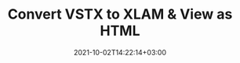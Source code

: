 ---
############################# Static ############################
layout: "autogen"
date: 2021-10-02T14:22:14+03:00
draft: false
path: "total/net/conversion/vstx-to-xlam/"

############################# Head ############################
head_title: "Convert VSTX to XLAM in C# VB.NET & View as HTML"
head_description: "Code example to convert VSTX to XLAM and 100+ other file formats in .NET (C#, VB.NET, ASP.NET & .NET Core) applications. Display the Converted XLAM document as HTML viewer."

############################# Header ############################
title: "Convert VSTX to XLAM & View as HTML"
description: "Programmatically convert VSTX to XLAM in .NET applications using flexible options to customize the resultant document. Convert the complete document or specific pages based on page numbers or selective page ranges using the .NET document conversion library."

############################# SubMenu ############################
submenu:
    enable: false

############################# Content ############################
content:
    enable: true
    block:
    - title_left: "VSTX to XLAM Conversion in C# .NET"
      content_left: |
          VSTX to XLAM file conversion using C#. Add watermark and view the converted document as HTML without using any external software.

          -   Create **Converter** object to convert VSTX document
          -   Set the convert options for XLAM format
          -   Call **Convert** method of **Converter** class instance for conversion to XLAM
          -   Set options for HTML viewer
          -   Create **Viewer** object to view converted XLAM as HTML
          
      title_right: "Convert Whole Document or Specific Pages"
      content_right: |
          You require `GroupDocs.Conversion` & `GroupDocs.Viewer` namespaces to convert between a wide range of popular document types such as PDF, Microsoft Word, Excel, PowerPoint, Project, Outlook, HTML, diagrams and image file formats. Explore other [.NET APIs for Office documents](https://products.conholdate.com/total/net/) as offered by Conholdate.Total.
          
          Get the respective assembly files from the [downloads](https://downloads.conholdate.com/total/net) or fetch the whole package from [Nuget](https://www.nuget.org/packages/Conholdate.Total/) to add 'Conholdate.Total` directly in your workspace.
          
      code: |
          ```cs {linenos=false}
          // Convert VSTX to XLAM using GroupDocs.Conversion API
          // Create Converter object to convert VSTX document
          using (Converter converter = new Converter("input.vstx"))
          {
              // set the convert options for XLAM format
              var convertOptions = converter.GetPossibleConversions()["xlam"].ConvertOptions;

              // convert to XLAM format
              converter.Convert("output.xlam", convertOptions);
          }

          // Set options for HTML viewer
          HtmlViewOptions viewOptions = HtmlViewOptions.ForEmbeddedResources("output{0}.html");

          // Create Viewer object to view converted XLAM as HTML
          using (Viewer viewer = new Viewer("output.xlam"))
          {
              viewer.View(viewOptions);
          }
          ```
    - title_left: "Add Watermark to Converted XLAM in C#"
      content_left: |
          Accurately convert documents (VSTX to XLAM) exactly as the original file and apply text or image watermarks to the converted document pages using C# .NET.

          -   Create **Converter** object to convert VSTX document
          -   Create new instance of **WatermarkOptions** class
          -   Specify watermark properties (color, width, text, image etc)
          -   Instantiate the proper **ConvertOptions** class
          -   Set **Watermark** property of the **ConvertOptions** instance
          -   Call **Convert** method of **Converter** class instance for conversion to XLAM
        
      title_right: "Source Document Information Extraction"
      content_right: |
          The documents information extraction feature not only allows getting the basic information about the source document file but it also supports extracting some valuable file-format specific information such as project start and end dates of a Microsoft Project file, any printing restrictions on a PDF document, list of folders enclosed in an Outlook data file etc. 

          Convert popular document file formats on different operating systems such as Windows, Linux or macOS while using platforms such as Windows Azure, Mono and Xamarin.
          
      code: |
          ```cs {linenos=false}
          // Create Converter object to convert VSTX document
          using (Converter converter = new Converter("input.vstx"))
          {
              // Create new instance of WatermarkOptions class
              WatermarkOptions watermark = new WatermarkOptions
              {
                  Text = "Sample watermark",
                  Color = Color.Red,
                  Width = 100,
                  Height = 100,
                  Background = true
              };

              // Instantiate the proper ConvertOptions class
              PdfConvertOptions options = new PdfConvertOptions
              {
                  Watermark = watermark
              };

              // convert to XLAM format
              converter.Convert("output.xlam", options);
          }
          ```
############################# About Formats ############################
about_formats:
    enable: false
############################# More Formats ############################
more_formats:
    enable: true
    auto: false
    other_out_formats: PDF DOCX DOT DOTX DOTM TXT RTF HTML MHTML XLS XLSX XLSM XLT XLTX XLTM CSV DIF PPT PPTX PPS PPSX POT POTX POTM ODT OTT OTP ODP ODS EMZ WMZ SVGZ TEX DCM WMF BMP PNG GIF JPEG TIFF
############################# Back to top ###############################
back_to_top:
  enable: true
---